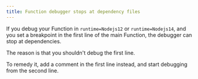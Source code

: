 ```yaml
---
title: Function debugger stops at dependency files
---
```


If you debug your Function in `runtime=Nodejs12` or `runtime=Nodejs14`, and you set a breakpoint in the first line of the main Function, the debugger can stop at dependencies.

The reason is that you shouldn't debug the first line.

To remedy it, add a comment in the first line instead, and start debugging from the second line.
